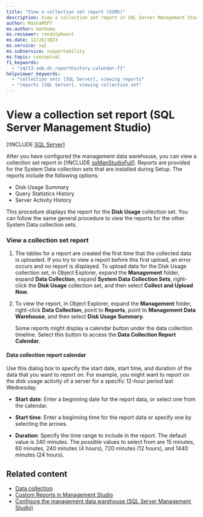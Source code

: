 ```yaml
---
title: "View a collection set report (SSMS)"
description: View a collection set report in SQL Server Management Studio.
author: MashaMSFT
ms.author: mathoma
ms.reviewer: randolphwest
ms.date: 12/28/2023
ms.service: sql
ms.subservice: supportability
ms.topic: conceptual
f1_keywords:
  - "sql13.swb.dc.reporthistory.calendar.f1"
helpviewer_keywords:
  - "collection sets [SQL Server], viewing reports"
  - "reports [SQL Server], viewing collection set"
---
```

# View a collection set report (SQL Server Management Studio)

[!INCLUDE [SQL Server](../../includes/applies-to-version/sqlserver.md)]

After you have configured the management data warehouse, you can view a collection set report in [!INCLUDE [ssManStudioFull](../../includes/ssmanstudiofull-md.md)]. Reports are provided for the System Data collection sets that are installed during Setup. The reports include the following options:

- Disk Usage Summary
- Query Statistics History
- Server Activity History

This procedure displays the report for the **Disk Usage** collection set. You can follow the same general procedure to view the reports for the other System Data collection sets.

### View a collection set report

1. The tables for a report are created the first time that the collected data is uploaded. If you try to view a report before this first upload, an error occurs and no report is displayed. To upload data for the Disk Usage collection set, in Object Explorer, expand the **Management** folder, expand **Data Collection**, expand **System Data Collection Sets**, right-click the **Disk Usage** collection set, and then select **Collect and Upload Now**.

1. To view the report, in Object Explorer, expand the **Management** folder, right-click **Data Collection**, point to **Reports**, point to **Management Data Warehouse**, and then select **Disk Usage Summary**.

   Some reports might display a calendar button under the data collection timeline. Select this button to access the **Data Collection Report Calendar**.

#### Data collection report calendar

Use this dialog box to specify the start date, start time, and duration of the data that you want to report on. For example, you might want to report on the disk usage activity of a server for a specific 12-hour period last Wednesday.

- **Start date**: Enter a beginning date for the report data, or select one from the calendar.

- **Start time**: Enter a beginning time for the report data or specify one by selecting the arrows.

- **Duration**: Specify the time range to include in the report. The default value is 240 minutes. The possible values to select from are 15 minutes, 60 minutes, 240 minutes (4 hours), 720 minutes (12 hours), and 1440 minutes (24 hours).

## Related content

- [Data collection](data-collection.md)
- [Custom Reports in Management Studio](../../ssms/object/custom-reports-in-management-studio.md)
- [Configure the management data warehouse (SQL Server Management Studio)](configure-the-management-data-warehouse-sql-server-management-studio.md)
